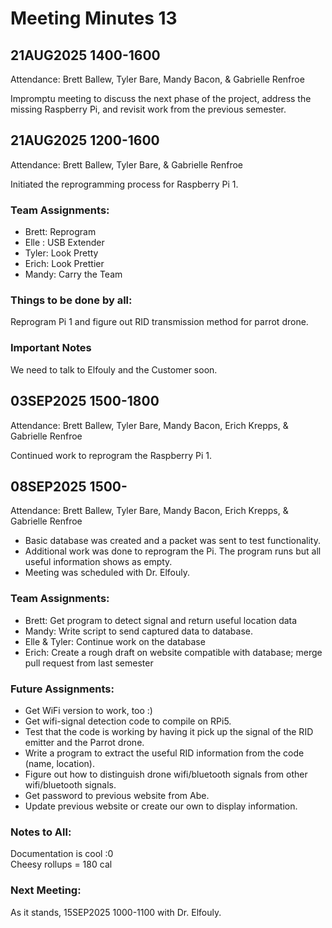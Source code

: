 # Meeting Minutes 13
## 21AUG2025 1400-1600
Attendance: Brett Ballew, Tyler Bare, Mandy Bacon, & Gabrielle Renfroe

Impromptu meeting to discuss the next phase of the project, address the missing Raspberry Pi, and revisit work from the previous semester.

## 21AUG2025 1200-1600
Attendance: Brett Ballew, Tyler Bare, & Gabrielle Renfroe

Initiated the reprogramming process for Raspberry Pi 1.

### Team Assignments:
* Brett: Reprogram
* Elle : USB Extender
* Tyler: Look Pretty
* Erich: Look Prettier
* Mandy: Carry the Team

### Things to be done by all:

Reprogram Pi 1 and figure out RID transmission method for parrot drone.

### Important Notes

We need to talk to Elfouly and the Customer soon.

## 03SEP2025 1500-1800
Attendance: Brett Ballew, Tyler Bare, Mandy Bacon, Erich Krepps, & Gabrielle Renfroe

Continued work to reprogram the Raspberry Pi 1. 

## 08SEP2025 1500-
Attendance: Brett Ballew, Tyler Bare, Mandy Bacon, Erich Krepps, & Gabrielle Renfroe

* Basic database was created and a packet was sent to test functionality. 
* Additional work was done to reprogram the Pi. The program runs but all useful information shows as empty. 
* Meeting was scheduled with Dr. Elfouly. 

### Team Assignments:
* Brett: Get program to detect signal and return useful location data
* Mandy: Write script to send captured data to database. 
* Elle & Tyler: Continue work on the database
* Erich: Create a rough draft on website compatible with database; merge pull request from last semester

### Future Assignments:
* Get WiFi version to work, too :)
* Get wifi-signal detection code to compile on RPi5. 
* Test that the code is working by having it pick up the signal of the RID emitter and the Parrot drone. 
* Write a program to extract the useful RID information from the code (name, location). 
* Figure out how to distinguish drone wifi/bluetooth signals from other wifi/bluetooth signals. 
* Get password to previous website from Abe. 
* Update previous website or create our own to display information.

### Notes to All: 
Documentation is cool :0 <br>
Cheesy rollups = 180 cal

### Next Meeting: 
As it stands, 15SEP2025 1000-1100 with Dr. Elfouly. 
